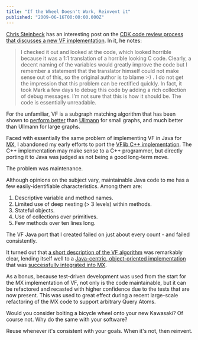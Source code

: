 ```yaml
---
title: "If the Wheel Doesn't Work, Reinvent it"
published: "2009-06-16T00:00:00.000Z"
---
```


[Chris Steinbeck](http://www.steinbeck-molecular.de/steinblog) has an interesting post on the [CDK code review process that discusses a new VF implementation](http://www.steinbeck-molecular.de/steinblog/index.php/2009/06/16/reviewing-the-cdk-vflib-patch/). In it, he notes:

>I checked it out and looked at the code, which looked horrible because it was a 1:1 translation of a horrible looking C code. Clearly,  a decent naming of the variables would greatly improve the code but I remember a statement that the translator himself could not make sense out of this, so the original author is to blame :-) . I do not get the impression that this problem can be rectified quickly. In fact, it took Mark a few days to debug this code by adding a rich collection of debug messages. I’m not sure that this is how it should be. The code is essentially unreadable.

For the unfamiliar, VF is a subgraph matching algorithm that has been shown to [perform better](amalfi.dis.unina.it/people/vento/lavori/gbr01bm.pdf) than [Ullmann](http://doi.acm.org/10.1145/321921.321925) for small graphs, and much better than Ullmann for large graphs.

Faced with essentially the same problem of implementing VF in Java for [MX](http://metamolecular.com/mx), I abandoned my early efforts to port the [VFlib C++ implementation](http://amalfi.dis.unina.it/graph/db/vflib-2.0/doc/vflib.html). The C++ implementation may make sense to a C++ programmer, but directly porting it to Java was judged as not being a good long-term move.

The problem was maintenance.

Although opinions on the subject vary, maintainable Java code to me has a few easily-identifiable characteristics. Among them are:

1.  Descriptive variable and method names.
2.  Limited use of deep nesting (> 3 levels) within methods.
3.  Stateful objects.
4.  Use of collections over primitives.
5.  Few methods over ten lines long.

The VF Java port that I created failed on just about every count - and failed consistently.

It turned out that [a short description of the VF algorithm](amalfi.dis.unina.it/graph/db/papers/vf-algorithm.pdf) was remarkably clear, lending itself well to a [Java-centric, object-oriented implementation](/articles/2008/11/17/substructure-search-from-scratch-in-java-part-1-the-atom-mapping-problem) that was [successfully integrated into MX](/articles/2008/11/21/introducing-mx-lightweight-and-free-cheminformatics-tools-for-java).

As a bonus, because test-driven development was used from the start for the MX implementation of VF, not only is the code maintainable, but it can be refactored and recasted with higher confidence due to the tests that are now present. This was used to great effect during a recent large-scale refactoring of the MX code to support arbitrary Query Atoms.

Would you consider bolting a bicycle wheel onto your new Kawasaki? Of course not. Why do the same with your software?

Reuse whenever it's consistent with your goals. When it's not, then reinvent.